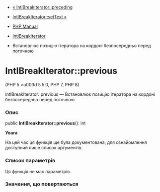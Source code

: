 - [« IntlBreakIterator::preceding](intlbreakiterator.preceding.md)
- [IntlBreakIterator::setText »](intlbreakiterator.settext.md)

- [PHP Manual](index.md)
- [IntlBreakIterator](class.intlbreakiterator.md)
- Встановлює позицію ітератора на кордоні безпосередньо перед
поточною

# IntlBreakIterator::previous

(PHP 5 \>u003d 5.5.0, PHP 7, PHP 8)

IntlBreakIterator::previous — Встановлює позицію ітератора на кордоні
безпосередньо перед поточною

### Опис

public **IntlBreakIterator::previous**(): int

**Увага**

На цей час ця функція ще була документована; для
ознайомлення доступний лише список аргументів.

### Список параметрів

Ця функція не має параметрів.

### Значення, що повертаються
